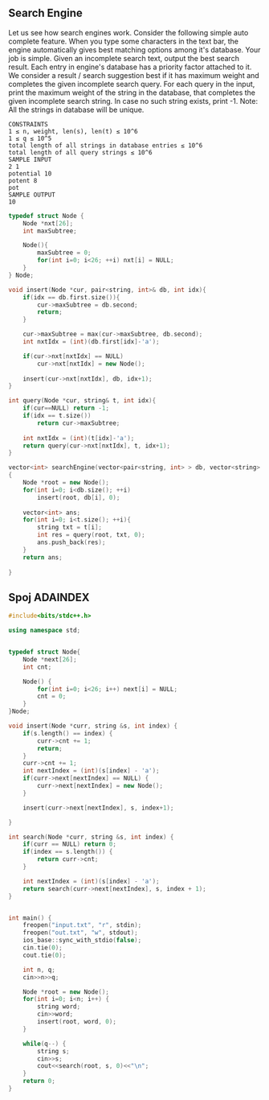 ## Search Engine
Let us see how search engines work. Consider the following simple auto complete feature. When you type some characters in the text bar, the engine automatically gives best matching options among it's database. Your job is simple. Given an incomplete search text, output the best search result.
Each entry in engine's database has a priority factor attached to it. We consider a result / search suggestion best if it has maximum weight and completes the given incomplete search query. For each query in the input, print the maximum weight of the string in the database, that completes the given incomplete search string. In case no such string exists, print -1.
Note: All the strings in database will be unique.
```
CONSTRAINTS
1 ≤ n, weight, len(s), len(t) ≤ 10^6
1 ≤ q ≤ 10^5
total length of all strings in database entries ≤ 10^6
total length of all query strings ≤ 10^6
SAMPLE INPUT
2 1
potential 10
potent 8
pot
SAMPLE OUTPUT
10
```
```cpp
typedef struct Node {
    Node *nxt[26];
    int maxSubtree;

    Node(){
        maxSubtree = 0;
        for(int i=0; i<26; ++i) nxt[i] = NULL;
    }
} Node;

void insert(Node *cur, pair<string, int>& db, int idx){
    if(idx == db.first.size()){
        cur->maxSubtree = db.second;
        return;
    }

    cur->maxSubtree = max(cur->maxSubtree, db.second);
    int nxtIdx = (int)(db.first[idx]-'a');

    if(cur->nxt[nxtIdx] == NULL)
        cur->nxt[nxtIdx] = new Node();
    
    insert(cur->nxt[nxtIdx], db, idx+1);
}

int query(Node *cur, string& t, int idx){
    if(cur==NULL) return -1;
    if(idx == t.size())
        return cur->maxSubtree;
    
    int nxtIdx = (int)(t[idx]-'a');
    return query(cur->nxt[nxtIdx], t, idx+1);
}

vector<int> searchEngine(vector<pair<string, int> > db, vector<string> t)
{
    Node *root = new Node();
    for(int i=0; i<db.size(); ++i)
        insert(root, db[i], 0);
    
    vector<int> ans;
    for(int i=0; i<t.size(); ++i){
        string txt = t[i];
        int res = query(root, txt, 0);
        ans.push_back(res);
    }
    return ans;
    
}
```
## Spoj ADAINDEX
```cpp
#include<bits/stdc++.h>

using namespace std;


typedef struct Node{
	Node *next[26];
	int cnt;

	Node() {
		for(int i=0; i<26; i++) next[i] = NULL;
		cnt = 0;
	}
}Node;

void insert(Node *curr, string &s, int index) {
	if(s.length() == index) {
		curr->cnt += 1;
		return;
	}
	curr->cnt += 1;
	int nextIndex = (int)(s[index] - 'a');
	if(curr->next[nextIndex] == NULL) {
		curr->next[nextIndex] = new Node();
	}

	insert(curr->next[nextIndex], s, index+1);

}

int search(Node *curr, string &s, int index) {
	if(curr == NULL) return 0;
	if(index == s.length()) {
		return curr->cnt;
	}

	int nextIndex = (int)(s[index] - 'a');
	return search(curr->next[nextIndex], s, index + 1);
}


int main() {
	freopen("input.txt", "r", stdin);
	freopen("out.txt", "w", stdout);
	ios_base::sync_with_stdio(false);
	cin.tie(0);
	cout.tie(0);

	int n, q;
	cin>>n>>q;

	Node *root = new Node();
	for(int i=0; i<n; i++) {
		string word;
		cin>>word;
		insert(root, word, 0);
	}

	while(q--) {
		string s;
		cin>>s;
		cout<<search(root, s, 0)<<"\n";
	}
	return 0;
}
```
